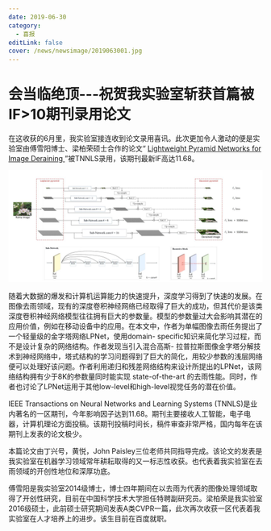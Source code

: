 ```yaml
---
date: 2019-06-30
category:
  - 喜报
editLink: false
cover: /news/newsimage/2019063001.jpg
---
```



# 会当临绝顶---祝贺我实验室斩获首篇被IF>10期刊录用论文

在这收获的6月里，我实验室接连收到论文录用喜讯。此次更加令人激动的便是实验室由傅雪阳博士、梁柏荣硕士合作的论文“ [ Lightweight Pyramid Networks for Image Deraining ](https://arxiv.org/abs/1805.06173)”被TNNLS录用，该期刊最新IF高达11.68。


<!-- more -->


![](/news/newsimage/2019063001.jpg)



随着大数据的爆发和计算机运算能力的快速提升，深度学习得到了快速的发展。在图像去雨领域，现有的深度卷积神经网络已经取得了巨大的成功，但其代价是该类深度卷积神经网络模型往往拥有巨大的参数量。模型的参数量过大会影响其潜在的应用价值，例如在移动设备中的应用。在本文中，作者为单幅图像去雨任务提出了一个轻量级的金字塔网络LPNet，使用domain- specific知识来简化学习过程，而不是设计复杂的网络结构。作者发现当引入混合高斯- 拉普拉斯图像金字塔分解技术到神经网络中，塔式结构的学习问题得到了巨大的简化，用较少参数的浅层网络便可以处理好该问题。作者利用递归和残差网络结构来设计所提出的LPNet，该网络结构拥有少于8K的参数量同时能实现 state-of-the-art 的去雨性能。同时，作者也讨论了LPNet运用于其他low-level和high-level视觉任务的潜在价值。



IEEE Transactions on Neural Networks and Learning Systems (TNNLS)是业内著名的一区期刊，今年影响因子达到11.68。期刊主要接收人工智能，电子电器，计算机理论方面投稿。该期刊投稿时间长，稿件审查非常严格，国内每年在该期刊上发表的论文极少。



本篇论文由丁兴号，黄悦，John Paisley三位老师共同指导完成。该论文的发表是我实验室在机器学习领域常年耕耘取得的又一标志性收获。也代表着我实验室在去雨领域的开创性地位和深厚功底。



傅雪阳是我实验室2014级博士，博士四年期间在以去雨为代表的图像处理领域取得了开创性研究，目前在中国科学技术大学担任特聘副研究员。梁柏荣是我实验室2016级硕士，此前硕士研究期间发表A类CVPR一篇，此次再次收获一区代表着我实验室在人才培养上的进步。该生目前在百度就职。


